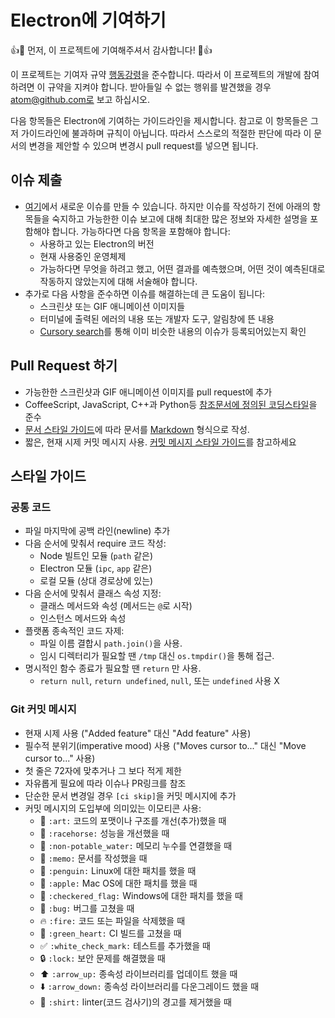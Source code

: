 # Electron에 기여하기

:+1::tada: 먼저, 이 프로젝트에 기여해주셔서 감사합니다! :tada::+1:

이 프로젝트는 기여자 규약 [행동강령](CODE_OF_CONDUCT.md)을 준수합니다. 따라서 이
프로젝트의 개발에 참여하려면 이 규약을 지켜야 합니다. 받아들일 수 없는 행위를 발견했을
경우 atom@github.com로 보고 하십시오.

다음 항목들은 Electron에 기여하는 가이드라인을 제시합니다.
참고로 이 항목들은 그저 가이드라인에 불과하며 규칙이 아닙니다. 따라서 스스로의 적절한
판단에 따라 이 문서의 변경을 제안할 수 있으며 변경시 pull request를 넣으면 됩니다.

## 이슈 제출

* [여기](https://github.com/atom/electron/issues/new)에서 새로운 이슈를 만들 수
있습니다. 하지만 이슈를 작성하기 전에 아래의 항목들을 숙지하고 가능한한 이슈 보고에
대해 최대한 많은 정보와 자세한 설명을 포함해야 합니다. 가능하다면 다음 항목을 포함해야
합니다:
  * 사용하고 있는 Electron의 버전
  * 현재 사용중인 운영체제
  * 가능하다면 무엇을 하려고 했고, 어떤 결과를 예측했으며, 어떤 것이 예측된대로
  작동하지 않았는지에 대해 서술해야 합니다.
* 추가로 다음 사항을 준수하면 이슈를 해결하는데 큰 도움이 됩니다:
  * 스크린샷 또는 GIF 애니메이션 이미지들
  * 터미널에 출력된 에러의 내용 또는 개발자 도구, 알림창에 뜬 내용
  * [Cursory search](https://github.com/atom/electron/issues?utf8=✓&q=is%3Aissue+)를
  통해 이미 비슷한 내용의 이슈가 등록되어있는지 확인

## Pull Request 하기

* 가능한한 스크린샷과 GIF 애니메이션 이미지를 pull request에 추가
* CoffeeScript, JavaScript, C++과 Python등
[참조문서에 정의된 코딩스타일](/docs-translations/ko-KR/development/coding-style.md)을
준수
* [문서 스타일 가이드](/docs-translations/ko-KR/styleguide.md)에 따라 문서를
[Markdown](https://daringfireball.net/projects/markdown) 형식으로 작성.
* 짧은, 현재 시제 커밋 메시지 사용. [커밋 메시지 스타일 가이드](#Git-커밋-메시지)를
참고하세요

## 스타일 가이드

### 공통 코드

* 파일 마지막에 공백 라인(newline) 추가
* 다음 순서에 맞춰서 require 코드 작성:
  * Node 빌트인 모듈 (`path` 같은)
  * Electron 모듈 (`ipc`, `app` 같은)
  * 로컬 모듈 (상대 경로상에 있는)
* 다음 순서에 맞춰서 클래스 속성 지정:
  * 클래스 메서드와 속성 (메서드는 `@`로 시작)
  * 인스턴스 메서드와 속성
* 플랫폼 종속적인 코드 자제:
  * 파일 이름 결합시 `path.join()`을 사용.
  * 임시 디렉터리가 필요할 땐 `/tmp` 대신 `os.tmpdir()`을 통해 접근.
* 명시적인 함수 종료가 필요할 땐 `return` 만 사용.
  * `return null`, `return undefined`, `null`, 또는 `undefined` 사용 X

### Git 커밋 메시지

* 현재 시제 사용 ("Added feature" 대신 "Add feature" 사용)
* 필수적 분위기(imperative mood) 사용 ("Moves cursor to..." 대신 "Move cursor to..." 사용)
* 첫 줄은 72자에 맞추거나 그 보다 적게 제한
* 자유롭게 필요에 따라 이슈나 PR링크를 참조
* 단순한 문서 변경일 경우 `[ci skip]`을 커밋 메시지에 추가
* 커밋 메시지의 도입부에 의미있는 이모티콘 사용:
  * :art: `:art:` 코드의 포맷이나 구조를 개선(추가)했을 때
  * :racehorse: `:racehorse:` 성능을 개선했을 때
  * :non-potable_water: `:non-potable_water:` 메모리 누수를 연결했을 때
  * :memo: `:memo:` 문서를 작성했을 때
  * :penguin: `:penguin:` Linux에 대한 패치를 했을 때
  * :apple: `:apple:` Mac OS에 대한 패치를 했을 때
  * :checkered_flag: `:checkered_flag:` Windows에 대한 패치를 했을 때
  * :bug: `:bug:` 버그를 고쳤을 때
  * :fire: `:fire:` 코드 또는 파일을 삭제했을 때
  * :green_heart: `:green_heart:` CI 빌드를 고쳤을 때
  * :white_check_mark: `:white_check_mark:` 테스트를 추가했을 때
  * :lock: `:lock:` 보안 문제를 해결했을 때
  * :arrow_up: `:arrow_up:` 종속성 라이브러리를 업데이트 했을 때
  * :arrow_down: `:arrow_down:` 종속성 라이브러리를 다운그레이드 했을 때
  * :shirt: `:shirt:` linter(코드 검사기)의 경고를 제거했을 때
